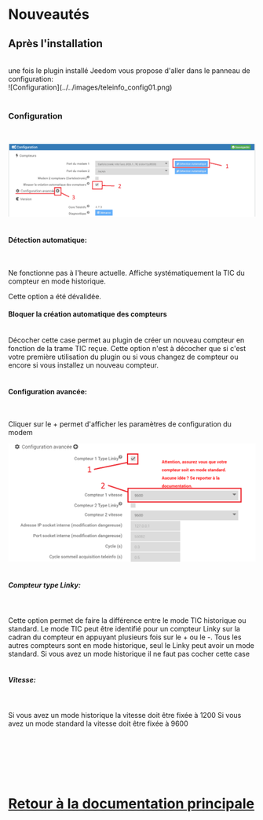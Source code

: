 

# Nouveautés


## Après l'installation

<br>
une fois le plugin installé Jeedom vous propose d'aller dans le panneau de configuration:

<br>
![Configuration](../../images/teleinfo_config01.png)

<br>
<br>

### Configuration
<br>

![Configuration 1](../../images/teleinfo_config02.png)
<br>
<br>

#### Détection automatique:
<br>

Ne fonctionne pas à l'heure actuelle. Affiche systématiquement la TIC du compteur en mode historique.
<br>

Cette option a été dévalidée.
<br>

#### Bloquer la création automatique des compteurs
<br>
Décocher cette case permet au plugin de créer un nouveau compteur en fonction de la trame TIC reçue.
Cette option n'est à décocher que si c'est votre première utilisation du plugin ou si vous changez de compteur ou encore si vous installez un nouveau compteur.
<br>
<br>

#### Configuration avancée:
<br>


Cliquer sur le + permet d'afficher les paramètres de configuration du modem
<br>

![Configuration modem](../../images/teleinfo_config03.png)
<br>
<br>

##### Compteur type Linky:
<br>

Cette option permet de faire la différence entre le mode TIC historique ou standard. Le mode TIC peut être identifié pour un compteur Linky sur la cadran du compteur en appuyant plusieurs fois sur le + ou le -. Tous les autres compteurs sont en mode historique, seul le Linky peut avoir un mode standard.
Si vous avez un mode historique il ne faut pas cocher cette case
<br>
<br>

##### Vitesse:
<br>

Si vous avez un mode historique la vitesse doit être fixée à 1200
Si vous avez un mode standard la vitesse doit être fixée à 9600

<br>
<br>
<br>
<br>
<br>
 

[Retour à la documentation principale](/plugin-teleinfo/fr_FR/)
===
